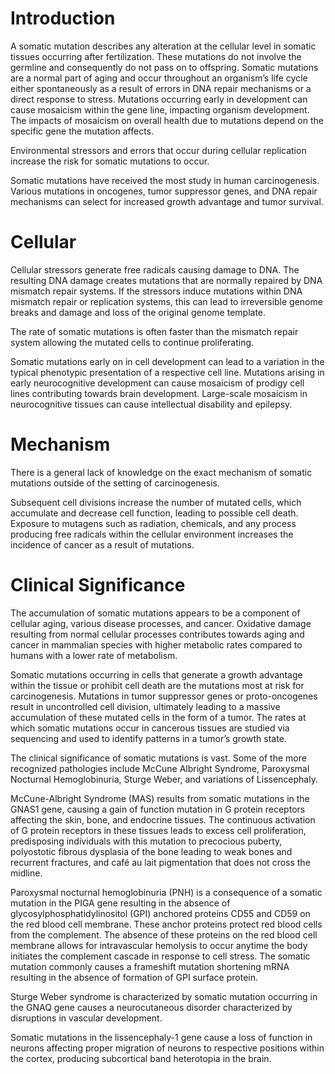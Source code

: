 # Introduction

A somatic mutation describes any alteration at the cellular level in somatic tissues occurring after fertilization. These mutations do not involve the germline and consequently do not pass on to offspring. Somatic mutations are a normal part of aging and occur throughout an organism’s life cycle either spontaneously as a result of errors in DNA repair mechanisms or a direct response to stress. Mutations occurring early in development can cause mosaicism within the gene line, impacting organism development. The impacts of mosaicism on overall health due to mutations depend on the specific gene the mutation affects.

Environmental stressors and errors that occur during cellular replication increase the risk for somatic mutations to occur.

Somatic mutations have received the most study in human carcinogenesis. Various mutations in oncogenes, tumor suppressor genes, and DNA repair mechanisms can select for increased growth advantage and tumor survival.

# Cellular

Cellular stressors generate free radicals causing damage to DNA. The resulting DNA damage creates mutations that are normally repaired by DNA mismatch repair systems. If the stressors induce mutations within DNA mismatch repair or replication systems, this can lead to irreversible genome breaks and damage and loss of the original genome template.

The rate of somatic mutations is often faster than the mismatch repair system allowing the mutated cells to continue proliferating.

Somatic mutations early on in cell development can lead to a variation in the typical phenotypic presentation of a respective cell line. Mutations arising in early neurocognitive development can cause mosaicism of prodigy cell lines contributing towards brain development. Large-scale mosaicism in neurocognitive tissues can cause intellectual disability and epilepsy.

# Mechanism

There is a general lack of knowledge on the exact mechanism of somatic mutations outside of the setting of carcinogenesis.

Subsequent cell divisions increase the number of mutated cells, which accumulate and decrease cell function, leading to possible cell death. Exposure to mutagens such as radiation, chemicals, and any process producing free radicals within the cellular environment increases the incidence of cancer as a result of mutations.

# Clinical Significance

The accumulation of somatic mutations appears to be a component of cellular aging, various disease processes, and cancer. Oxidative damage resulting from normal cellular processes contributes towards aging and cancer in mammalian species with higher metabolic rates compared to humans with a lower rate of metabolism.

Somatic mutations occurring in cells that generate a growth advantage within the tissue or prohibit cell death are the mutations most at risk for carcinogenesis. Mutations in tumor suppressor genes or proto-oncogenes result in uncontrolled cell division, ultimately leading to a massive accumulation of these mutated cells in the form of a tumor. The rates at which somatic mutations occur in cancerous tissues are studied via sequencing and used to identify patterns in a tumor’s growth state.

The clinical significance of somatic mutations is vast. Some of the more recognized pathologies include McCune Albright Syndrome, Paroxysmal Nocturnal Hemoglobinuria, Sturge Weber, and variations of Lissencephaly.

McCune-Albright Syndrome (MAS) results from somatic mutations in the GNAS1 gene, causing a gain of function mutation in G protein receptors affecting the skin, bone, and endocrine tissues. The continuous activation of G protein receptors in these tissues leads to excess cell proliferation, predisposing individuals with this mutation to precocious puberty, polyostotic fibrous dysplasia of the bone leading to weak bones and recurrent fractures, and café au lait pigmentation that does not cross the midline.

Paroxysmal nocturnal hemoglobinuria (PNH) is a consequence of a somatic mutation in the PIGA gene resulting in the absence of glycosylphosphatidylinositol (GPI) anchored proteins CD55 and CD59 on the red blood cell membrane. These anchor proteins protect red blood cells from the complement. The absence of these proteins on the red blood cell membrane allows for intravascular hemolysis to occur anytime the body initiates the complement cascade in response to cell stress. The somatic mutation commonly causes a frameshift mutation shortening mRNA resulting in the absence of formation of GPI surface protein.

Sturge Weber syndrome is characterized by somatic mutation occurring in the GNAQ gene causes a neurocutaneous disorder characterized by disruptions in vascular development.

Somatic mutations in the lissencephaly-1 gene cause a loss of function in neurons affecting proper migration of neurons to respective positions within the cortex, producing subcortical band heterotopia in the brain.